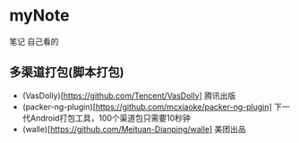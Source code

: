 # myNote
笔记 自己看的
## 多渠道打包(脚本打包)
* (VasDolly)[https://github.com/Tencent/VasDolly] 腾讯出版
* (packer-ng-plugin)[https://github.com/mcxiaoke/packer-ng-plugin]
下一代Android打包工具，100个渠道包只需要10秒钟 
* (walle)[https://github.com/Meituan-Dianping/walle] 美团出品

